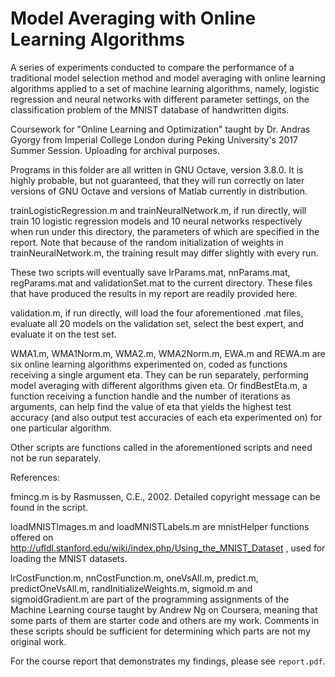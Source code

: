 # Model Averaging with Online Learning Algorithms
A series of experiments conducted to compare the performance of a traditional model selection method and model averaging with online learning algorithms applied to a set of machine learning algorithms, namely, logistic regression and neural networks with different parameter settings, on the classification problem of the MNIST database of handwritten digits.

Coursework for "Online Learning and Optimization" taught by Dr. Andras Gyorgy from Imperial College London during Peking University's 2017 Summer Session. Uploading for archival purposes.

Programs in this folder are all written in GNU Octave, version 3.8.0. It is highly probable, but not guaranteed, that they will run correctly on later versions of GNU Octave and versions of Matlab currently in distribution.

trainLogisticRegression.m and trainNeuralNetwork.m, if run directly, will train 10 logistic regression models and 10 neural networks respectively when run under this directory, the parameters of which are specified in the report. Note that because of the random initialization of weights in trainNeuralNetwork.m, the training result may differ slightly with every run.

These two scripts will eventually save lrParams.mat, nnParams.mat, regParams.mat and validationSet.mat to the current directory. These files that have produced the results in my report are readily provided here.

validation.m, if run directly, will load the four aforementioned .mat files, evaluate all 20 models on the validation set, select the best expert, and evaluate it on the test set.

WMA1.m, WMA1Norm.m, WMA2.m, WMA2Norm.m, EWA.m and REWA.m are six online learning algorithms experimented on, coded as functions receiving a single argument eta. They can be run separately, performing model averaging with different algorithms given eta. Or findBestEta.m, a function receiving a function handle and the number of iterations as arguments, can help find the value of eta that yields the highest test accuracy (and also output test accuracies of each eta experimented on) for one particular algorithm.

Other scripts are functions called in the aforementioned scripts and need not be run separately.

References:

fmincg.m is by Rasmussen, C.E., 2002. Detailed copyright message can be found in the script.

loadMNISTImages.m and loadMNISTLabels.m are mnistHelper functions offered on http://ufldl.stanford.edu/wiki/index.php/Using_the_MNIST_Dataset , used for loading the MNIST datasets.

lrCostFunction.m, nnCostFunction.m, oneVsAll.m, predict.m, predictOneVsAll.m, randInitializeWeights.m, sigmoid.m and sigmoidGradient.m are part of the programming assignments of the Machine Learning course taught by Andrew Ng on Coursera, meaning that some parts of them are starter code and others are my work. Comments in these scripts should be sufficient for determining which parts are not my original work.

For the course report that demonstrates my findings, please see `report.pdf`.
